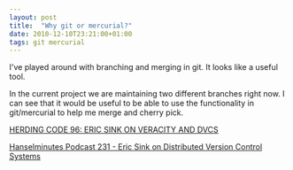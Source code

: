 ```yaml
---
layout: post
title:  "Why git or mercurial?"
date: 2010-12-10T23:21:00+01:00
tags: git mercurial
---
```


I've played around with branching and merging in git. It looks like a useful tool.

In the current project we are maintaining two different branches right now. I can see that it would be useful to be able to use the functionality in git/mercurial to help me merge and cherry pick.

[HERDING CODE 96: ERIC SINK ON VERACITY AND DVCS](http://herdingcode.com/?p=288)

[Hanselminutes Podcast 231 - Eric Sink on Distributed Version Control Systems](http://www.hanselman.com/blog/HanselminutesPodcast231EricSinkOnDistributedVersionControlSystems.aspx)